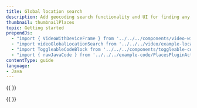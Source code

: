 ```yaml
---
title: Global location search
description: Add geocoding search functionality and UI for finding any region, country, place, or address in the world.
thumbnail: thumbnailPlaces
topic: Getting started
prependJs:
  - "import { VideoWithDeviceFrame } from '../../../components/video-with-device-frame'"
  - "import videoGlobalLocationSearch from '../../../video/example-locationsearch.mp4'"
  - "import ToggleableCodeBlock from '../../../components/toggleable-code-block'"
  - "import { rawJavaCode } from '../../../example-code/PlacesPluginActivity.js'"
contentType: guide
language:
- Java
---
```


{{
  <VideoWithDeviceFrame
    videoFile={videoGlobalLocationSearch}
    rotation="vertical"
    device="pixel-2"
  />
}}

<!-- Any notes about this example would go here.  -->

{{
  <ToggleableCodeBlock
    java={rawJavaCode}
  />
}}
